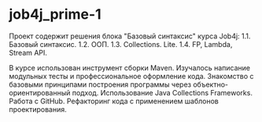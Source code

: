 # job4j_prime-1
Проект содержит решения блока "Базовый синтаксис" курса Job4j:
1.1. Базовый синтаксис.
1.2. ООП.
1.3. Collections. Lite.
1.4. FP, Lambda, Stream API.

В курсе использован инструмент сборки Maven.
Изучалось написание модульных тесты и профессиональное оформление кода.
Знакомство с базовыми принципами построения программы через объектно-ориентированный подход.
Использование Java Collections Frameworks.
Работа с GitHub. 
Рефакторинг кода с применением шаблонов проектирования.
